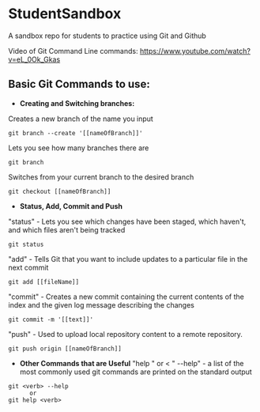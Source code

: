 # StudentSandbox
A sandbox repo for students to practice using Git and Github

Video of Git Command Line commands: <https://www.youtube.com/watch?v=eL_0Ok_Gkas>

## **Basic Git Commands to use:**

  - **Creating and Switching branches:**

Creates a new branch of the name you input
```
git branch --create '[[nameOfBranch]]'
```
Lets you see how many branches there are
```
git branch 
```
Switches from your current branch to the desired branch
```
git checkout [[nameOfBranch]]
```
  - **Status, Add, Commit and Push**
  
"status" - Lets you see which changes have been staged, which haven't, and which files aren't being tracked
```
git status
```
"add" - Tells Git that you want to include updates to a particular file in the next commit
```
git add [[fileName]]
```
"commit" - Creates a new commit containing the current contents of the index and the given log message describing the changes
```
git commit -m '[[text]]'
```
"push" - Used to upload local repository content to a remote repository.
```
git push origin [[nameOfBranch]]
```
  - **Other Commands that are Useful**
"help <verb>" or < "<verb> --help" - a list of the most commonly used git commands are printed on the standard output 
```
git <verb> --help
      or
git help <verb>
```
